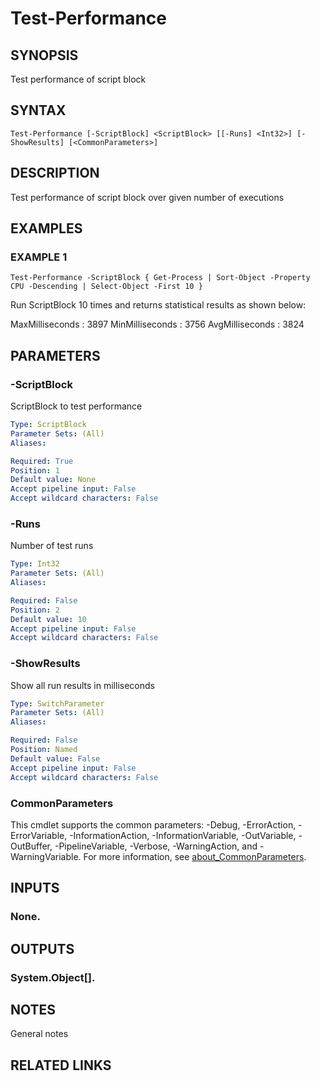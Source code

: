 # Test-Performance

## SYNOPSIS
Test performance of script block

## SYNTAX

```
Test-Performance [-ScriptBlock] <ScriptBlock> [[-Runs] <Int32>] [-ShowResults] [<CommonParameters>]
```

## DESCRIPTION
Test performance of script block over given number of executions

## EXAMPLES

### EXAMPLE 1
```
Test-Performance -ScriptBlock { Get-Process | Sort-Object -Property CPU -Descending | Select-Object -First 10 }
```

Run ScriptBlock 10 times and returns statistical results as shown below:

MaxMilliseconds : 3897
MinMilliseconds : 3756
AvgMilliseconds : 3824

## PARAMETERS

### -ScriptBlock
ScriptBlock to test performance

```yaml
Type: ScriptBlock
Parameter Sets: (All)
Aliases:

Required: True
Position: 1
Default value: None
Accept pipeline input: False
Accept wildcard characters: False
```

### -Runs
Number of test runs

```yaml
Type: Int32
Parameter Sets: (All)
Aliases:

Required: False
Position: 2
Default value: 10
Accept pipeline input: False
Accept wildcard characters: False
```

### -ShowResults
Show all run results in milliseconds

```yaml
Type: SwitchParameter
Parameter Sets: (All)
Aliases:

Required: False
Position: Named
Default value: False
Accept pipeline input: False
Accept wildcard characters: False
```

### CommonParameters
This cmdlet supports the common parameters: -Debug, -ErrorAction, -ErrorVariable, -InformationAction, -InformationVariable, -OutVariable, -OutBuffer, -PipelineVariable, -Verbose, -WarningAction, and -WarningVariable. For more information, see [about_CommonParameters](http://go.microsoft.com/fwlink/?LinkID=113216).

## INPUTS

### None.
## OUTPUTS

### System.Object[].
## NOTES
General notes

## RELATED LINKS
